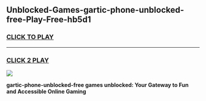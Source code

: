 
## Unblocked-Games-gartic-phone-unblocked-free-Play-Free-hb5d1
<h3>
<a href="https://premium76.site?title=gartic-phone-unblocked-free&ref=21A">CLICK TO PLAY</a></h3>
<hr>

<h3>
<a href="https://premium76.site?title=gartic-phone-unblocked-free&ref=21A">CLICK 2 PLAY</a>
  
</h3>

<a href="https://premium76.site?title=gartic-phone-unblocked-free&ref=21A"><img src="https://clearcache.store/games.png"></a>


**gartic-phone-unblocked-free games unblocked: Your Gateway to Fun and Accessible Online Gaming**
